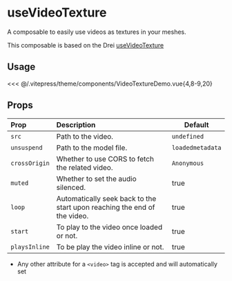 # useVideoTexture <Badge type="warning" text="^3.2.0" />

<DocsDemo>
  <VideoTextureDemo />
</DocsDemo>

A composable to easily use videos as textures in your meshes.

This composable is based on the Drei [useVideoTexture](https://github.com/pmndrs/drei/tree/master#usevideotexture)

## Usage

<<< @/.vitepress/theme/components/VideoTextureDemo.vue{4,8-9,20}

## Props

| Prop          | Description                                                              | Default          |
| :------------ | :----------------------------------------------------------------------- | ---------------- |
| `src`         | Path to the video.                                                       | `undefined`      |
| `unsuspend`   | Path to the model file.                                                  | `loadedmetadata` |
| `crossOrigin` | Whether to use CORS to fetch the related video.                          | `Anonymous`      |
| `muted`       | Whether to set the audio silenced.                                       | true             |
| `loop`        | Automatically seek back to the start upon reaching the end of the video. | true             |
| `start`       | To play to the video once loaded or not.                                 | true             |
| `playsInline` | To be play the video inline or not.                                      | true             |

- Any other attribute for a `<video>` tag is accepted and will automatically set
